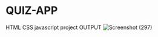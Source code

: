 # QUIZ-APP
HTML CSS javascript project 
OUTPUT ![Screenshot (297)](https://user-images.githubusercontent.com/82010812/227772584-0d181973-a8d2-4170-9d2c-48806a34f9eb.png)
